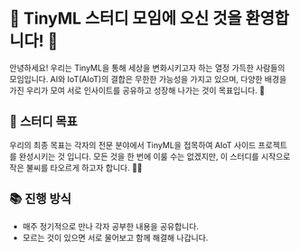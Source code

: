 # 🌱 TinyML 스터디 모임에 오신 것을 환영합니다! 🌱

안녕하세요! 우리는 TinyML을 통해 세상을 변화시키고자 하는 열정 가득한 사람들의 모임입니다. AI와 IoT(AIoT)의 결합은 무한한 가능성을 가지고 있으며, 다양한 배경을 가진 우리가 모여 서로 인사이트를 공유하고 성장해 나가는 것이 목표입니다. 🤗

## 🎯 스터디 목표

우리의 최종 목표는 각자의 전문 분야에서 TinyML을 접목하여 AIoT 사이드 프로젝트를 완성시키는 것 입니다. 모든 것을 한 번에 이룰 수는 없겠지만, 이 스터디를 시작으로 작은 불씨를 타오르게 하고자 합니다. 💪🏻

## 📚 진행 방식

- 매주 정기적으로 만나 각자 공부한 내용을 공유합니다.
- 모르는 것이 있으면 서로 물어보고 함께 해결해 나갑니다.
